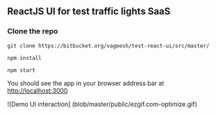 ## ReactJS UI for test traffic lights SaaS

### Clone the repo

```
git clone https://bitbucket.org/vageesh/test-react-ui/src/master/

npm install

npm start
```
You should see the app in your browser address bar at [http://localhost:3000](http://localhost:3000)

![Demo UI interaction]
(blob/master/public/ezgif.com-optimize.gif)
